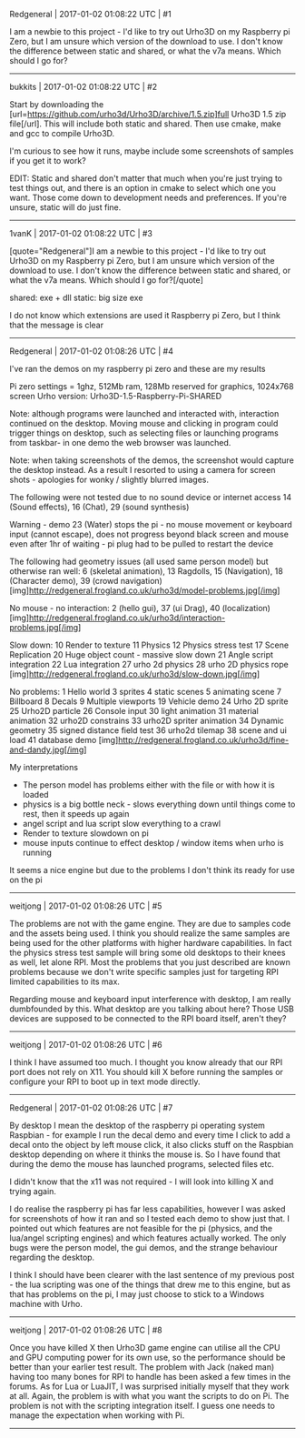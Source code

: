 Redgeneral | 2017-01-02 01:08:22 UTC | #1

I am a newbie to this project - I'd like to try out Urho3D on my Raspberry pi Zero, but I am unsure which version of the download to use. I don't know the difference between static and shared, or what the v7a means. Which should I go for?

-------------------------

bukkits | 2017-01-02 01:08:22 UTC | #2

Start by downloading the [url=https://github.com/urho3d/Urho3D/archive/1.5.zip]full Urho3D 1.5 zip file[/url]. This will include both static and shared. Then use cmake, make and gcc to compile Urho3D.

I'm curious to see how it runs, maybe include some screenshots of samples if you get it to work?


EDIT: Static and shared don't matter that much when you're just trying to test things out, and there is an option in cmake to select which one you want. Those come down to development needs and preferences. If you're unsure, static will do just fine.

-------------------------

1vanK | 2017-01-02 01:08:22 UTC | #3

[quote="Redgeneral"]I am a newbie to this project - I'd like to try out Urho3D on my Raspberry pi Zero, but I am unsure which version of the download to use. I don't know the difference between static and shared, or what the v7a means. Which should I go for?[/quote]

shared: exe + dll
static: big size exe

I do not know which extensions are used it Raspberry pi Zero, but I think that the message is clear

-------------------------

Redgeneral | 2017-01-02 01:08:26 UTC | #4

I've ran the demos on my raspberry pi zero and these are my results

Pi zero settings = 1ghz, 512Mb ram, 128Mb reserved for graphics, 1024x768 screen
Urho version: Urho3D-1.5-Raspberry-Pi-SHARED

Note: although programs were launched and interacted with, interaction continued on the desktop. Moving mouse and clicking in program could trigger things on desktop, such as selecting files or launching programs from taskbar- in one demo the web browser was launched.

Note: when taking screenshots of the demos, the screenshot would capture the desktop instead. As a result I resorted to using a camera for screen shots - apologies for wonky / slightly blurred images.


The following were not tested due to no sound device or internet access
14 (Sound effects), 16 (Chat), 29 (sound synthesis)


Warning - demo 23 (Water) stops the pi - no mouse movement or keyboard input (cannot escape), does not progress beyond black screen and mouse even after 1hr of waiting - pi plug had to be pulled to restart the device


The following had geometry issues (all used same person model) but otherwise ran well:
6 (skeletal animation), 13 Ragdolls, 15 (Navigation), 18 (Character demo), 39 (crowd navigation)
[img]http://redgeneral.frogland.co.uk/urho3d/model-problems.jpg[/img]

No mouse - no interaction:
2 (hello gui), 37 (ui Drag), 40 (localization)
[img]http://redgeneral.frogland.co.uk/urho3d/interaction-problems.jpg[/img]

Slow down:
10 Render to texture
11 Physics
12 Physics stress test
17 Scene Replication
20 Huge object count - massive slow down
21 Angle script integration
22 Lua integration
27 urho 2d physics
28 urho 2D physics rope
[img]http://redgeneral.frogland.co.uk/urho3d/slow-down.jpg[/img]

No problems:
1 Hello world
3 sprites
4 static scenes
5 animating scene
7 Billboard
8 Decals
9 Multiple viewports
19 Vehicle demo
24 Urho 2D sprite
25 Urho2D particle
26 Console input
30 light animation
31 material animation
32 urho2D constrains
33 urho2D spriter animation
34 Dynamic geometry
35 signed distance field test
36 urho2d tilemap
38 scene and ui load
41 database demo
[img]http://redgeneral.frogland.co.uk/urho3d/fine-and-dandy.jpg[/img]

My interpretations
- The person model has problems either with the file or with how it is loaded
- physics is a big bottle neck - slows everything down until things come to rest, then it speeds up again
- angel script and lua script slow everything to a crawl
- Render to texture slowdown on pi
- mouse inputs continue to effect desktop / window items when urho is running

It seems a nice engine but due to the problems I don't think its ready for use on the pi

-------------------------

weitjong | 2017-01-02 01:08:26 UTC | #5

The problems are not with the game engine. They are due to samples code and the assets being used. I think you should realize the same samples are being used for the other platforms with higher hardware capabilities. In fact the physics stress test sample will bring some old desktops to their knees as well, let alone RPI. Most the problems that you just described are known problems because we don't write specific samples just for targeting RPI limited capabilities to its max.

Regarding mouse and keyboard input interference with desktop, I am really dumbfounded by this. What desktop are you talking about here? Those USB devices are supposed to be connected to the RPI board itself,  aren't they?

-------------------------

weitjong | 2017-01-02 01:08:26 UTC | #6

I think I have assumed too much. I thought you know already that our RPI port does not rely on X11. You should kill X before running the samples or configure your RPI to boot up in text mode directly.

-------------------------

Redgeneral | 2017-01-02 01:08:26 UTC | #7

By desktop I mean the desktop of the raspberry pi operating system Raspbian - for example I run the decal demo and every time I click to add a decal onto the object by left mouse click, it also clicks stuff on the Raspbian desktop depending on where it thinks the mouse is. So I have found that during the demo the mouse has launched programs, selected files etc. 

I didn't know that the x11 was not required - I will look into killing X and trying again.


I do realise the raspberry pi has far less capabilities, however I was asked for screenshots of how it ran and so I tested each demo to show just that. I pointed out which features are not feasible for the pi (physics, and the lua/angel scripting engines) and which features actually worked. 
The only bugs were the person model, the gui demos, and the strange behaviour regarding the desktop.


I think I should have been clearer with the last sentence of my previous post - the lua scripting was one of the things that drew me to this engine, but as that has problems on the pi, I may just choose to stick to a Windows machine with Urho.

-------------------------

weitjong | 2017-01-02 01:08:26 UTC | #8

Once you have killed X then Urho3D game engine can utilise all the CPU and GPU computing power for its own use, so the performance should be better than your earlier test result. The problem with Jack (naked man) having too many bones for RPI to handle has been asked a few times in the forums. As for Lua or LuaJIT, I was surprised initially myself that they work at all. Again, the problem is with what you want the scripts to do on Pi. The problem is not with the scripting integration itself. I guess one needs to manage the expectation when working with Pi.

-------------------------

